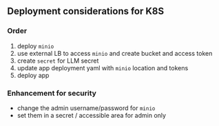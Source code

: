 ## Deployment considerations for K8S

### Order

1. deploy `minio`
2. use external LB to access `minio` and create bucket and access token
3. create `secret` for LLM secret
4. update app deployment yaml with `minio` location and tokens
5. deploy app


### Enhancement for security

- change the admin username/password for `minio`
- set them in a secret / accessible area for admin only
